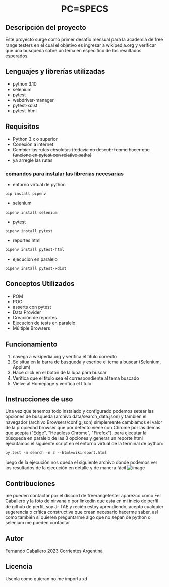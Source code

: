 
<h1>
<p align="center">
  PC=SPECS
</p>
</h1>

## Descripción del proyecto

Este proyecto surge como primer desafío mensual para la academia de free range testers en el cual el objetivo es ingresar a wikipedia.org y verificar que una busqueda sobre un tema en especifico de los resultados esperados.

## Lenguajes y librerías utilizadas
- python 3.10
- selenium
- pytest
- webdriver-manager
- pytest-xdist
- pytest-html

## Requisitos

- Python 3.x o superior
- Conexión a internet
- ~~Cambiar las rutas absolutas (todavia no descubrí como hacer que funcione en pytest con relative paths)~~
- ya arregle las rutas
### comandos para instalar las librerias necesarias

- entorno virtual de python
```
pip install pipenv
```
- selenium
```
pipenv install selenium
```
- pytest
```
pipenv install pytest
```
- reportes html
```
pipenv install pytest-html
```
- ejecucion en paralelo
```
pipenv install pytest-xdist
```

## Conceptos Utilizados
- POM
- POO
- asserts con pytest
- Data Provider
- Creación de reportes
- Ejecucion de tests en paralelo
- Múltiple Browsers

## Funcionamiento

1) navega a wikipedia.org y verifica el título correcto
2) Se situa en la barra de busqueda y escribe el tema a buscar (Selenium, Appium)
3) Hace click en el boton de la lupa para buscar 
4) Verifica que el título sea el correspondiente al tema buscado
5) Vielve al Homepage y verifica el título

## Instrucciones de uso

Una vez que tenemos todo instalado y configurado podemos setear las opciones de busqueda (archivo data/search_data.json) y también el navegador (archivo Browsers/config.json) 
simplemente cambiamos el valor de la propiedad browser que por defecto viene con Chrome por las demas que acepta ("Edge", "Headless Chrome", "Firefox").
para ejecutar la búsqueda en paralelo de las 3 opciones y generar un reporte html ejecutamos el siguiente script en el entorno virtual de la terminal de python:

```
py.test -m search -n 3 --html=wikireport.html
```
luego de la ejecución nos queda el siguiente archivo donde podemos ver los resultados de la ejecución en detalle y de manera fácil
![image](https://user-images.githubusercontent.com/54701174/221791632-6f9529a7-7818-41ca-b75e-738a83b0a6f9.png)

## Contribuciones

me pueden contactar por el discord de freerangetester aparezco como Fer Caballero y la foto de nirvana o por linkedin que esta en mi inicio de perfil de github  de perfil, soy Jr TAE y recién estoy aprendiendo, 
acepto cualquier sugerencia o crítica constructiva que crean necesario hacerme saber, así como también si quieren preguntarme algo que no sepan de python o selenium 
me pueden contactar  

## Autor

Fernando Caballero 2023 Corrientes Argentina

## Licencia

Usenla como quieran no me importa xd




